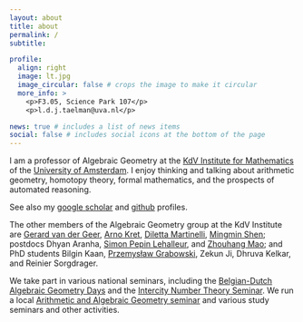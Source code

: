 ```yaml
---
layout: about
title: about
permalink: /
subtitle: 

profile:
  align: right
  image: lt.jpg
  image_circular: false # crops the image to make it circular
  more_info: >
    <p>F3.05, Science Park 107</p>
    <p>l.d.j.taelman@uva.nl</p>

news: true # includes a list of news items
social: false # includes social icons at the bottom of the page
---
```

I am a professor of Algebraic Geometry at the [KdV Institute for
Mathematics](https://kdvi.uva.nl/)
of the [University of Amsterdam](https://www.uva.nl/). I enjoy thinking and
talking about arithmetic geometry, homotopy theory, formal mathematics, and 
the prospects of automated reasoning.

See also my [google
scholar](https://scholar.google.com/citations?user=TbTCE3gAAAAJ&hl=en) and
[github](https://github.com/LennyTaelman) profiles.

The other members of the Algebraic Geometry group at the KdV Institute are
[Gerard van der Geer](http://gerard.vdgeer.net/), [Arno
Kret](https://staff.fnwi.uva.nl/a.l.kret/), [Diletta
Martinelli](https://www.uva.nl/en/profile/m/a/d.martinelli/d.martinelli.html),
[Mingmin Shen](https://staff.fnwi.uva.nl/m.shen/); postdocs Dhyan Aranha, [Simon
Pepin Lehalleur](https://simon-pepin.github.io/), and [Zhouhang
Mao](https://www.imo.universite-paris-saclay.fr/~zhouhang.mao/); and PhD
students Bilgin Kaan, [Przemysław
Grabowski](https://www.uva.nl/profiel/g/r/p.grabowski/p.grabowski.html), Zekun
Ji, Dhruva Kelkar, and Reinier Sorgdrager.

We take part in various national seminars, including the [Belgian-Dutch Algebraic Geometry Days](https://www.math.ru.nl/~bmoonen/BNL.html) and the [Intercity Number Theory Seminar](http://pub.math.leidenuniv.nl/~brightmj/ic/current.html). We run a local [Arithmetic and Algebraic Geometry seminar](https://staff.fnwi.uva.nl/a.l.kret/Seminar/seminar.html) and various study seminars and other activities.